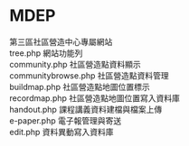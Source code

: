 # MDEP
第三區社區營造中心專屬網站</br>
tree.php 網站功能列</br>
community.php 社區營造點資料顯示</br>
communitybrowse.php 社區營造點資料管理</br>
buildmap.php 社區營造點地圖位置標示</br>
recordmap.php 社區營造點地圖位置寫入資料庫</br>
handout.php 課程講義資料建檔與檔案上傳</br>
e-paper.php 電子報管理與寄送</br>
edit.php 資料異動寫入資料庫
